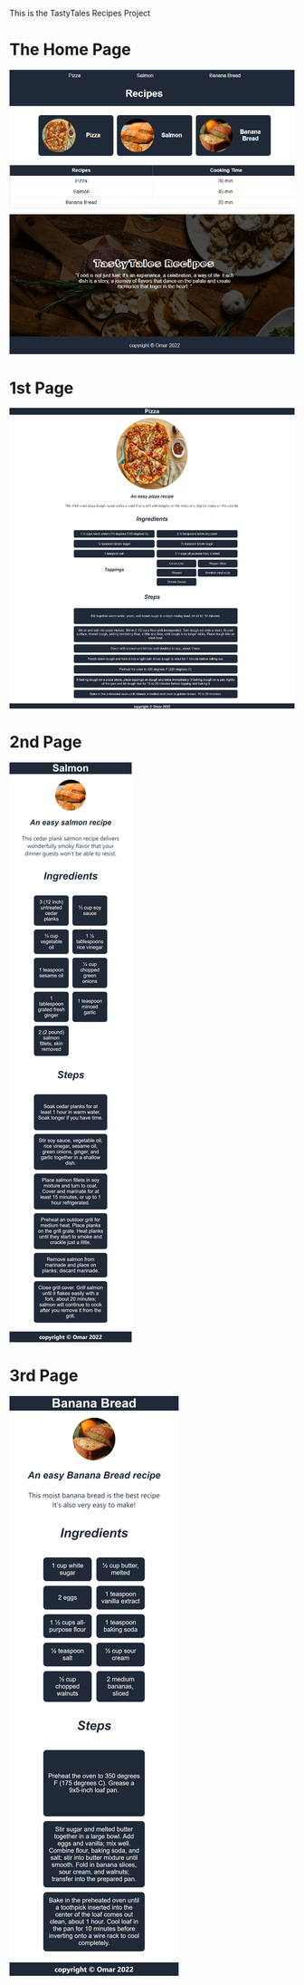 This is the TastyTales Recipes Project

# The Home Page
![Large Screen](./imgs/large_device.png)

# 1st Page
![Small Scren](./imgs/Pizza%20small.png)

# 2nd Page
![Small Scren](./imgs/salmon%20small.png)

# 3rd Page
![Small Scren](./imgs/Banana_bread%20small.png)


